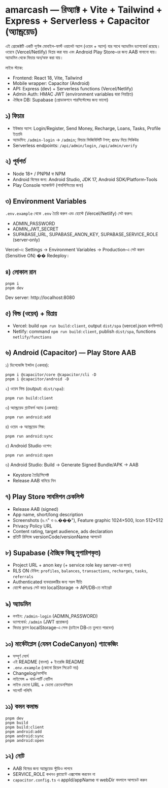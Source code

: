 # amarcash — রিঅ্যাক্ট + Vite + Tailwind + Express + Serverless + Capacitor (অ্যান্ড্রয়েড)

এই প্রোজেক্টটি একটি পূর্ণাঙ্গ মোবাইল-ফার্স্ট ওয়ালেট অ্যাপ (ওয়েব + অ্যাপ) যার সাথে অ্যাডমিন ড্যাশবোর্ড রয়েছে। ওয়েবে (Vercel/Netlify) ডিপ্লয় করা যায় এবং Android Play Store‑এর জন্য AAB বানানো যায়। অ্যাডমিন থেকে ফিচার অন/অফ করা যায়।

লাইভ স্ট্যাক:

- Frontend: React 18, Vite, Tailwind
- Mobile wrapper: Capacitor (Android)
- API: Express (dev) + Serverless functions (Vercel/Netlify)
- Admin Auth: HMAC JWT (environment variables দ্বারা নিয়ন্ত্রিত)
- ঐচ্ছিক DB: Supabase (প্রোডাকশনে পারসিস্টেন্সের জন্য ভালো)

## ১) ফিচার

- ইউজার অ্যাপ: Login/Register, Send Money, Recharge, Loans, Tasks, Profile ইত্যাদি
- অ্যাডমিন: `/admin-login` → `/admin`; ফিচার ভিজিবিলিটি টগল; env দিয়ে সিকিউর
- Serverless endpoints: `/api/admin/login`, `/api/admin/verify`

## ২) পূর্বশর্ত

- Node 18+ / PNPM বা NPM
- Android বিল্ডের জন্য: Android Studio, JDK 17, Android SDK/Platform‑Tools
- Play Console অ্যাকাউন্ট (পাবলিশিংয়ের জন্য)

## ৩) Environment Variables

`.env.example` থেকে `.env` তৈরি করুন এবং হোস্টে (Vercel/Netlify) সেট করুন:

- ADMIN_PASSWORD
- ADMIN_JWT_SECRET
- SUPABASE_URL, SUPABASE_ANON_KEY, SUPABASE_SERVICE_ROLE (server‑only)

Vercel‑এ: Settings → Environment Variables → Production‑এ সেট করুন (Sensitive ON) �� Redeploy।

## ৪) লোকাল রান

```
pnpm i
pnpm dev
```

Dev server: http://localhost:8080

## ৫) বিল্ড (ওয়েব) + ডিপ্লয়

- Vercel: build `npm run build:client`, output `dist/spa` (vercel.json কনফিগার্ড)
- Netlify: command `npm run build:client`, publish `dist/spa`, functions `netlify/functions`

## ৬) Android (Capacitor) — Play Store AAB

১) ডিপেন্ডেন্সি ইন্সটল (একবার):

```
pnpm i @capacitor/core @capacitor/cli -D
pnpm i @capacitor/android -D
```

২) ওয়েব বিল্ড (output: `dist/spa`):

```
pnpm run build:client
```

৩) অ্যান্ড্রয়েড প্ল্যাটফর্ম অ্যাড (একবার):

```
pnpm run android:add
```

৪) ওয়েব → অ্যান্ড্রয়েড সিঙ্ক:

```
pnpm run android:sync
```

৫) Android Studio ওপেন:

```
pnpm run android:open
```

৬) Android Studio: Build → Generate Signed Bundle/APK → AAB

- Keystore তৈরি/সিলেক্ট
- Release AAB বানিয়ে নিন

## ৭) Play Store সাবমিশন চেকলিস্ট

- Release AAB (signed)
- App name, short/long description
- Screenshots (৬.৭" ও ৬.���"), Feature graphic 1024×500, Icon 512×512
- Privacy Policy URL
- Content rating, target audience, ads declaration
- প্রতিটি রিলিজে versionCode/versionName আপডেট

## ৮) Supabase (ঐচ্ছিক কিন্তু সুপারিশকৃত)

- Project URL + anon key (+ service role key server‑এর জন্য)
- RLS ON টেবিল: `profiles`, `balances`, `transactions`, `recharges`, `tasks`, `referrals`
- Authenticated ব্যবহারকারীর জন্য সরল নীতি
- হোস্টে envs সেট করে localStorage → API/DB‑তে মাইগ্রেট

## ৯) অ্যাডমিন

- লগইন: `/admin-login` (ADMIN_PASSWORD)
- ড্যাশবোর্ড: `/admin` (JWT প্রয়োজন)
- ফিচার ফ্ল্যাগ localStorage‑এ সেভ (চাইলে DB‑তে তুলতে পারবেন)

## ১০) মার্কেটপ্লেস (যেমন CodeCanyon) প্যাকেজিং

- সম্পূর্ণ সোর্স
- এই README (বাংলা) + ইংরেজি README
- `.env.example` (কোনো রিয়েল সিক্রেট নয়)
- Changelog/ভার্সনিং
- লাইসেন্স + থার্ড‑পার্টি নোটিস
- লাইভ ডেমো URL + ডেমো ক্রেডেনশিয়াল
- সাপোর্ট পলিসি

## ১১) কমন কমান্ড

```
pnpm dev
pnpm build
pnpm build:client
pnpm android:add
pnpm android:sync
pnpm android:open
```

## ১২) নোট

- AAB বিল্ডের জন্য অ্যান্ড্রয়েড স্টুডিও লাগবে
- SERVICE_ROLE কখনও ক্লায়েন্টে এক্সপোজ করবেন না
- `capacitor.config.ts` এ appId/appName বা webDir বদলালে আপডেট করুন
